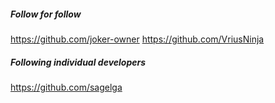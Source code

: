##### Follow for follow

https://github.com/joker-owner
https://github.com/VriusNinja

##### Following individual developers

https://github.com/sagelga


